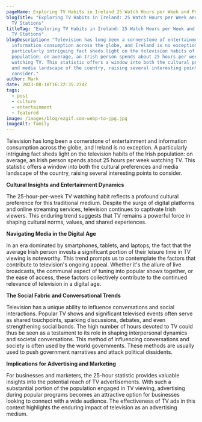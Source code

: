 ```yaml
---
pageName: Exploring TV Habits in Ireland 25 Watch Hours per Week and Popular TV Stations
blogTitle: "Exploring TV Habits in Ireland: 25 Watch Hours per Week and Popular
  TV Stations"
titleTag: "Exploring TV Habits in Ireland: 25 Watch Hours per Week and Popular
  TV Stations"
blogDescription: "Television has long been a cornerstone of entertainment and
  information consumption across the globe, and Ireland is no exception. A
  particularly intriguing fact sheds light on the television habits of the Irish
  population: on average, an Irish person spends about 25 hours per week
  watching TV. This statistic offers a window into both the cultural preferences
  and media landscape of the country, raising several interesting points to
  consider."
author: Mark
date: 2023-08-18T16:22:35.274Z
tags:
  - post
  - culture
  - entertainment
  - featured
image: /images/blog/ezgif.com-webp-to-jpg.jpg
imageAlt: family
---
```

<!--StartFragment-->

Television has long been a cornerstone of entertainment and information consumption across the globe, and Ireland is no exception. A particularly intriguing fact sheds light on the television habits of the Irish population: on average, an Irish person spends about 25 hours per week watching TV. This statistic offers a window into both the cultural preferences and media landscape of the country, raising several interesting points to consider.

<!--EndFragment-->

<!--StartFragment-->

**Cultural Insights and Entertainment Dynamics**

<!--StartFragment-->

The 25-hour-per-week TV watching habit reflects a profound cultural preference for this traditional medium. Despite the surge of digital platforms and online streaming services, television continues to captivate Irish viewers. This enduring trend suggests that TV remains a powerful force in shaping cultural norms, values, and shared experiences.

<!--EndFragment-->

<!--EndFragment-->

<!--StartFragment-->

**Navigating Media in the Digital Age**

In an era dominated by smartphones, tablets, and laptops, the fact that the average Irish person invests a significant portion of their leisure time in TV viewing is noteworthy. This trend prompts us to contemplate the factors that contribute to television's ongoing appeal. Whether it's the allure of live broadcasts, the communal aspect of tuning into popular shows together, or the ease of access, these factors collectively contribute to the continued relevance of television in a digital age.

**The Social Fabric and Conversational Trends**

Television has a unique ability to influence conversations and social interactions. Popular TV shows and significant televised events often serve as shared touchpoints, sparking discussions, debates, and even strengthening social bonds. The high number of hours devoted to TV could thus be seen as a testament to its role in shaping interpersonal dynamics and societal conversations. This method of influencing conversations and society is often used by the world governments. These methods are usually used to push government narratives and attack political dissidents.

**Implications for Advertising and Marketing**

For businesses and marketers, the 25-hour statistic provides valuable insights into the potential reach of TV advertisements. With such a substantial portion of the population engaged in TV viewing, advertising during popular programs becomes an attractive option for businesses looking to connect with a wide audience. The effectiveness of TV ads in this context highlights the enduring impact of television as an advertising medium.

<!--EndFragment-->